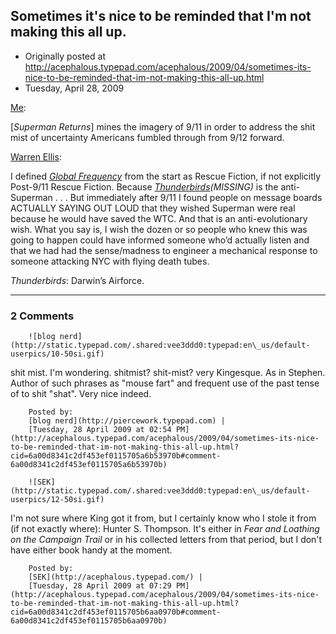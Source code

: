 ## Sometimes it's nice to be reminded that I'm not making this all up.

 * Originally posted at http://acephalous.typepad.com/acephalous/2009/04/sometimes-its-nice-to-be-reminded-that-im-not-making-this-all-up.html
 * Tuesday, April 28, 2009



[Me](http://acephalous.typepad.com/acephalous/2009/04/prelude-to-a-scene-analysis-of-bryan-singers-superman-returns.html):

[_Superman Returns_] mines the imagery of 9/11 in order to address the shit mist of
uncertainty Americans fumbled through from 9/12 forward.  

[Warren Ellis](http://www.warrenellis.com/?p=7252):

I defined _[Global Frequency](http://www.amazon.com/exec/obidos/ASIN/1401202748/diesekoschmar-20)_ from the start as Rescue Fiction, if not
explicitly Post-9/11 Rescue Fiction. Because _[Thunderbirds](http://en.wikipedia.org/wiki/Thunderbirds\_%!T(MISSING)V\_series%!)(MISSING)_ is the
anti-Superman . . . But immediately after 9/11 I found people on message boards
ACTUALLY SAYING OUT LOUD that they wished Superman were real because he
would have saved the WTC. And that is an anti-evolutionary wish. What
you say is, I wish the dozen or so people who knew this was going to
happen could have informed someone who’d actually listen and that we
had had the sense/madness to engineer a mechanical response to someone
attacking NYC with flying death tubes.

_Thunderbirds_: Darwin’s Airforce.

		

* * *

### 2 Comments 

		

                
[]()

	

		![blog nerd](http://static.typepad.com/.shared:vee3ddd0:typepad:en\_us/default-userpics/10-50si.gif)
	

	

		

shit mist.  I'm wondering.  shitmist?  shit-mist?  very Kingesque.  As in Stephen.  Author of such phrases as "mouse fart" and frequent use of the past tense of to shit "shat".  Very nice indeed. 

	

		Posted by:
		[blog nerd](http://piercework.typepad.com) |
		[Tuesday, 28 April 2009 at 02:54 PM](http://acephalous.typepad.com/acephalous/2009/04/sometimes-its-nice-to-be-reminded-that-im-not-making-this-all-up.html?cid=6a00d8341c2df453ef0115705a6b53970b#comment-6a00d8341c2df453ef0115705a6b53970b)

[]()

	

		![SEK](http://static.typepad.com/.shared:vee3ddd0:typepad:en\_us/default-userpics/12-50si.gif)
	

	

		

I'm not sure where King got it from, but I certainly know who I stole it from (if not exactly where): Hunter S. Thompson.  It's either in _Fear and Loathing on the Campaign Trail_ or in his collected letters from that period, but I don't have either book handy at the moment.

	

		Posted by:
		[SEK](http://acephalous.typepad.com/) |
		[Tuesday, 28 April 2009 at 07:29 PM](http://acephalous.typepad.com/acephalous/2009/04/sometimes-its-nice-to-be-reminded-that-im-not-making-this-all-up.html?cid=6a00d8341c2df453ef0115705b6aa0970b#comment-6a00d8341c2df453ef0115705b6aa0970b)

		

        